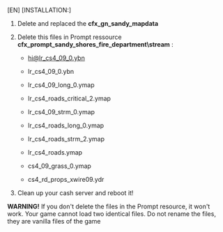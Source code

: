 [EN] [INSTALLATION:]
1. Delete and replaced the **cfx_gn_sandy_mapdata**
2. Delete this files in Prompt ressource  **cfx_prompt_sandy_shores_fire_department\stream** :

    - hi@lr_cs4_09_0.ybn
    - lr_cs4_09_0.ybn

    - lr_cs4_09_long_0.ymap
    - lr_cs4_roads_critical_2.ymap
    - lr_cs4_09_strm_0.ymap
    - lr_cs4_roads_long_0.ymap
    - lr_cs4_roads_strm_2.ymap
    - lr_cs4_roads.ymap
    - cs4_09_grass_0.ymap

    - cs4_rd_props_xwire09.ydr

3. Clean up your cash server and reboot it!

**WARNING!**
If you don't delete the files in the Prompt resource, it won't work. Your game cannot load two identical files. Do not rename the files, they are vanilla files of the game
